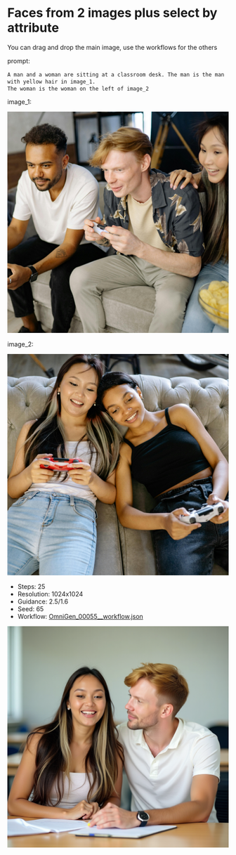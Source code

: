 # Faces from 2 images plus select by attribute

You can drag and drop the main image, use the workflows for the others

prompt:

```
A man and a woman are sitting at a classroom desk. The man is the man with yellow hair in image_1.
The woman is the woman on the left of image_2
```

image_1:

![image](../../inputs/original/3.jpg)

image_2:

![image](../../inputs/original/4.jpg)

- Steps: 25
- Resolution: 1024x1024
- Guidance: 2.5/1.6
- Seed: 65
- Workflow: [OmniGen_00055__workflow.json]( OmniGen_00055__workflow.json)

![image](OmniGen_00055_.png)


